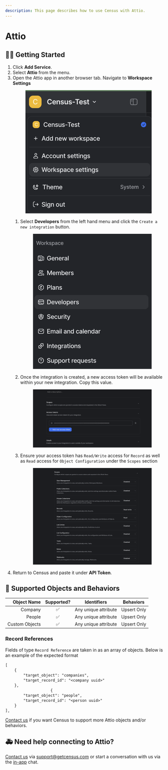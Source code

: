 ```yaml
---
description: This page describes how to use Census with Attio.
---
```


# Attio

## 🏃‍♀️ Getting Started

1. Click **Add Service**.
2. Select **Attio** from the menu.
3. Open the Attio app in another browser tab. Navigate to **Workspace Settings** <figure><img src="../.gitbook/assets/attio-workspace-settings.png" alt=""><figcaption></figcaption></figure>
   1. Select **Developers** from the left hand menu and click the `Create a new integration` button. 
        <figure><img src="../.gitbook/assets/attio-developers.png" alt=""><figcaption></figcaption></figure>
   2. Once the integration is created, a new access token will be available within your new integration. Copy this value.
        <figure><img src="../.gitbook/assets/attio-access-token.png" alt=""><figcaption></figcaption></figure>
   3. Ensure your access token has `Read/Write` access for `Record` as well as `Read` access for `Object Configuration` under the `Scopes` section
        <figure><img src="../.gitbook/assets/attio-scopes.png" alt=""><figcaption></figcaption></figure>
4. Return to Census and paste it under **API Token**.


## 🔀 Supported Objects and Behaviors

| **Object Name** | **Supported?** | **Identifiers**      | **Behaviors** |
|----------------:| :------------: |----------------------|---------------|
|         Company | ✅ | Any unique attribute | Upsert Only   |
|          People | ✅ | Any unique attribute | Upsert Only   |
|  Custom Objects | ✅ | Any unique attribute | Upsert Only   |

### Record References

Fields of type `Record Reference` are taken in as an array of objects. Below is an example of the expected format
```
[
    {
        "target_object": "companies",
        "target_record_id": "<company uuid>"
    },
                    {
        "target_object": "people",
        "target_record_id": "<person uuid>"
    }
],
```




[Contact us](mailto:support@getcensus.com) if you want Census to support more Attio objects and/or behaviors.

## 🚑 Need help connecting to Attio?

[Contact us](mailto:support@getcensus.com) via support@getcensus.com or start a conversation with us via the [in-app](https://app.getcensus.com) chat.
